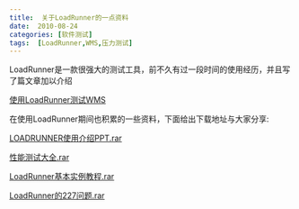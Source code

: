 ```yaml
---
title:  关于LoadRunner的一点资料
date:  2010-08-24
categories: [软件测试]
tags:  [LoadRunner,WMS,压力测试]
---
```


LoadRunner是一款很强大的测试工具，前不久有过一段时间的使用经历，并且写了篇文章加以介绍

[使用LoadRunner测试WMS](http://www.cnblogs.com/oec2003/archive/2010/05/21/1740625.html)

在使用LoadRunner期间也积累的一些资料，下面给出下载地址与大家分享:
<!--more-->

[LOADRUNNER使用介绍PPT.rar](http://files.cnblogs.com/oec2003/LOADRUNNER%e4%bd%bf%e7%94%a8%e4%bb%8b%e7%bb%8dPPT.rar)

[性能测试大全.rar](http://files.cnblogs.com/oec2003/%e6%80%a7%e8%83%bd%e6%b5%8b%e8%af%95%e5%a4%a7%e5%85%a8.rar)

[LoadRunner基本实例教程.rar](http://files.cnblogs.com/oec2003/LoadRunner%e5%9f%ba%e6%9c%ac%e5%ae%9e%e4%be%8b%e6%95%99%e7%a8%8b.rar)

[LoadRunner的227问题.rar](http://files.cnblogs.com/oec2003/LoadRunner%e7%9a%84227%e9%97%ae%e9%a2%98.rar)


